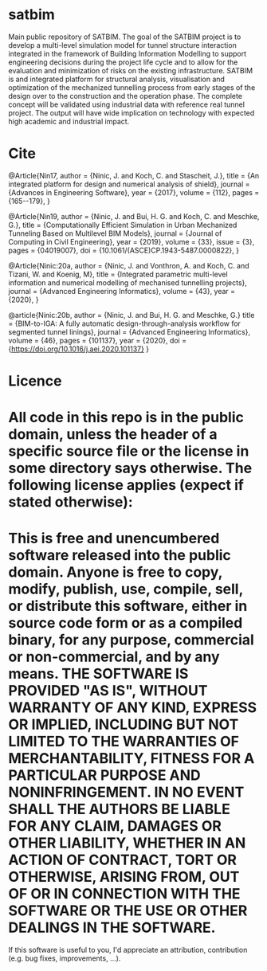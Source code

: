 # satbim
Main public repository of SATBIM.
The goal of the SATBIM project is to develop a multi-level simulation model for tunnel structure interaction integrated in the framework of Building Information Modelling to support engineering decisions during the project life cycle and to allow for the evaluation and minimization of risks on the existing infrastructure. SATBIM is and integrated platform for structural analysis, visualisation and optimization of the mechanized tunnelling process from early stages of the design over to the construction and the operation phase. The complete concept will be validated using industrial data with reference real tunnel project. The output will have wide implication on technology with expected high academic and industrial impact.

# Cite

@Article{Nin17,
  author  = {Ninic, J. and Koch, C. and Stascheit, J.},
  title   = {An integrated platform for design and numerical analysis of shield},
  journal = {Advances in Engineering Software},
  year    = {2017},
  volume  = {112},
  pages   = {165--179},
}

@Article{Nin19,
  author  = {Ninic, J. and Bui, H. G. and Koch, C. and Meschke, G.},
  title   = {Computationally Efficient Simulation in Urban Mechanized Tunneling Based on Multilevel BIM Models},
  journal = {Journal of Computing in Civil Engineering},
  year    = {2019},
  volume  = {33},
  issue   = {3},
  pages   = {04019007},
  doi     = {10.1061/(ASCE)CP.1943-5487.0000822},
}


@Article{Ninic:20a,
  author  = {Ninic, J. and Vonthron, A. and Koch, C. and Tizani, W. and Koenig, M},
  title   = {Integrated parametric multi-level information and numerical modelling of mechanised tunnelling projects},
  journal = {Advanced Engineering Informatics},
  volume  = {43},
  year    = {2020},
}

@article{Ninic:20b,
author = {Ninic, J. and Bui, H. G. and Meschke, G.}
title = {BIM-to-IGA: A fully automatic design-through-analysis workflow for segmented tunnel linings},
journal = {Advanced Engineering Informatics},
volume = {46},
pages = {101137},
year = {2020},
doi = {https://doi.org/10.1016/j.aei.2020.101137}
}

# Licence

All code in this repo is in the public domain, unless the header of a specific source file or the license in some directory says otherwise. The following license applies (expect if stated otherwise):
=======================================================================
This is free and unencumbered software released into the public domain.
Anyone is free to copy, modify, publish, use, compile, sell, or distribute this software, either in source code form or as a compiled binary, for any purpose, commercial or non-commercial, and by any means.
THE SOFTWARE IS PROVIDED "AS IS", WITHOUT WARRANTY OF ANY KIND, EXPRESS OR IMPLIED, INCLUDING BUT NOT LIMITED TO THE WARRANTIES OF MERCHANTABILITY, FITNESS FOR A PARTICULAR PURPOSE AND NONINFRINGEMENT. IN NO EVENT SHALL THE AUTHORS BE LIABLE FOR ANY CLAIM, DAMAGES OR OTHER LIABILITY, WHETHER IN AN ACTION OF CONTRACT, TORT OR OTHERWISE, ARISING FROM, OUT OF OR IN CONNECTION WITH THE SOFTWARE OR THE USE OR OTHER DEALINGS IN THE SOFTWARE.
=======================================================================
If this software is useful to you, I'd appreciate an attribution, contribution (e.g. bug fixes, improvements, ...).
